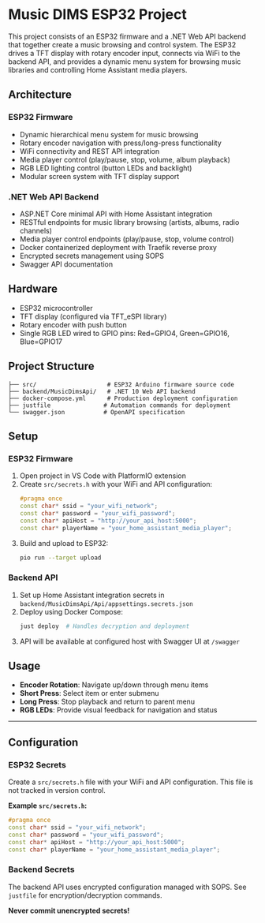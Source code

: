 # Music DIMS ESP32 Project

This project consists of an ESP32 firmware and a .NET Web API backend that together create a music browsing and control system. The ESP32 drives a TFT display with rotary encoder input, connects via WiFi to the backend API, and provides a dynamic menu system for browsing music libraries and controlling Home Assistant media players.

## Architecture

### ESP32 Firmware
- Dynamic hierarchical menu system for music browsing  
- Rotary encoder navigation with press/long-press functionality
- WiFi connectivity and REST API integration
- Media player control (play/pause, stop, volume, album playback)
- RGB LED lighting control (button LEDs and backlight)
- Modular screen system with TFT display support

### .NET Web API Backend
- ASP.NET Core minimal API with Home Assistant integration
- RESTful endpoints for music library browsing (artists, albums, radio channels)
- Media player control endpoints (play/pause, stop, volume control)
- Docker containerized deployment with Traefik reverse proxy
- Encrypted secrets management using SOPS
- Swagger API documentation

## Hardware
- ESP32 microcontroller
- TFT display (configured via TFT_eSPI library) 
- Rotary encoder with push button
- Single RGB LED wired to GPIO pins: Red=GPIO4, Green=GPIO16, Blue=GPIO17

## Project Structure
```
├── src/                    # ESP32 Arduino firmware source code
├── backend/MusicDimsApi/   # .NET 10 Web API backend
├── docker-compose.yml      # Production deployment configuration  
├── justfile               # Automation commands for deployment
└── swagger.json           # OpenAPI specification
```

## Setup

### ESP32 Firmware
1. Open project in VS Code with PlatformIO extension
2. Create `src/secrets.h` with your WiFi and API configuration:
   ```cpp
   #pragma once
   const char* ssid = "your_wifi_network";
   const char* password = "your_wifi_password";
   const char* apiHost = "http://your_api_host:5000";
   const char* playerName = "your_home_assistant_media_player";
   ```
3. Build and upload to ESP32:
   ```bash
   pio run --target upload
   ```

### Backend API
1. Set up Home Assistant integration secrets in `backend/MusicDimsApi/Api/appsettings.secrets.json`
2. Deploy using Docker Compose:
   ```bash
   just deploy  # Handles decryption and deployment
   ```
3. API will be available at configured host with Swagger UI at `/swagger`

## Usage
- **Encoder Rotation**: Navigate up/down through menu items
- **Short Press**: Select item or enter submenu  
- **Long Press**: Stop playback and return to parent menu
- **RGB LEDs**: Provide visual feedback for navigation and status

---

## Configuration

### ESP32 Secrets
Create a `src/secrets.h` file with your WiFi and API configuration. This file is not tracked in version control.

**Example `src/secrets.h`:**
```cpp
#pragma once
const char* ssid = "your_wifi_network";
const char* password = "your_wifi_password"; 
const char* apiHost = "http://your_api_host:5000";
const char* playerName = "your_home_assistant_media_player";
```

### Backend Secrets
The backend API uses encrypted configuration managed with SOPS. See `justfile` for encryption/decryption commands.

**Never commit unencrypted secrets!**
